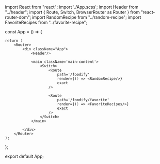 import React from "react";
import './App.scss';
import Header from "../header";
import {
    Route,
    Switch,
    BrowserRouter as Router
} from "react-router-dom";
import RandomRecipe from "../random-recipe";
import FavoriteRecipes from "../favorite-recipe";

const App = () => {

    return (
        <Router>
            <div className="App">
                <Header/>

                <main className='main-content'>
                    <Switch>
                        <Route
                            path='/foodify'
                            render={() => <RandomRecipe/>}
                            exact
                        />

                        <Route
                            path='/foodify/favorite'
                            render={() => <FavoriteRecipes/>}
                            exact
                        />
                    </Switch>
                </main>

            </div>
        </Router>
    );
};

export default App;